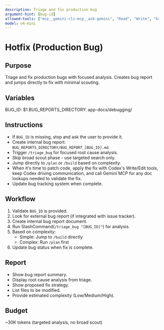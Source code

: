 ```yaml
---
description: Triage and fix production bug
argument-hint: [bug-id]
allowed-tools: ["mcp__gemini-cli-mcp__ask-gemini", "Read", "Write", "Grep", "Glob", "run_shell_command"]
model: o4-mini
---
```


# Hotfix (Production Bug)

## Purpose
Triage and fix production bugs with focused analysis. Creates bug report and jumps directly to fix with minimal scouting.

## Variables
BUG_ID: $1
BUG_REPORTS_DIRECTORY: app-docs/debugging/

## Instructions
- If `BUG_ID` is missing, stop and ask the user to provide it.
- Create internal bug report: `BUG_REPORTS_DIRECTORY/BUG_REPORT_[BUG_ID].md`.
- Trigger `/triage_bug` for focused root cause analysis.
- Skip broad scout phase - use targeted search only.
- Jump directly to `/plan` or `/build` based on complexity.
- When it's time to patch code, apply the fix with Codex's Write/Edit tools, keep Codex driving communication, and call Gemini MCP for any doc lookups needed to validate the fix.
- Update bug tracking system when complete.

## Workflow
1. Validate `BUG_ID` is provided.
2. Look for external bug report (if integrated with issue tracker).
3. Create internal bug report document.
4. Run SlashCommand(`/triage_bug "[BUG_ID]"`) for analysis.
5. Based on complexity:
   - Simple: Jump to `/build` directly
   - Complex: Run `/plan` first
6. Update bug status when fix is complete.

## Report
- Show bug report summary.
- Display root cause analysis from triage.
- Show proposed fix strategy.
- List files to be modified.
- Provide estimated complexity (Low/Medium/High).

## Budget
~30K tokens (targeted analysis, no broad scout)
